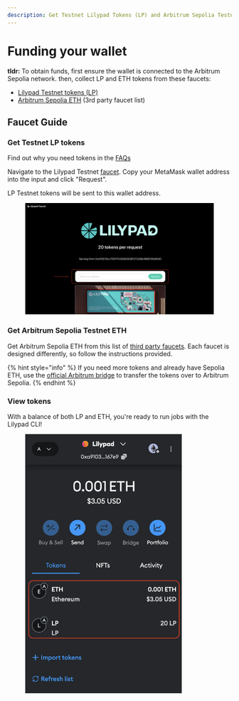 ```yaml
---
description: Get Testnet Lilypad Tokens (LP) and Arbitrum Sepolia Testnet ETH
---
```


# Funding your wallet

**tldr:** To obtain funds, first ensure the wallet is connected to the Arbitrum Sepolia network. then, collect LP and ETH tokens from these faucets:

* [Lilypad Testnet tokens (LP) ](https://faucet-testnet.lilypad.tech/)
* [Arbitrum Sepolia ETH](https://arbitrum.faucet.dev/ArbSepolia) (3rd party faucet list)

## Faucet Guide

### Get Testnet LP tokens
Find out why you need tokens in the [FAQs](../..faqs.md)

Navigate to the Lilypad Testnet [faucet](https://faucet-testnet.lilypad.tech/). Copy your MetaMask wallet address into the input and click "Request".

LP Testnet tokens will be sent to this wallet address.

<figure><img src="../../.gitbook/assets/faucet-step-1.png" alt="" width="563"><figcaption></figcaption></figure>

### Get Arbitrum Sepolia Testnet ETH

Get Arbitrum Sepolia ETH from this list of [third party faucets](https://arbitrum.faucet.dev/ArbSepolia). Each faucet is designed differently, so follow the instructions provided.

{% hint style="info" %}
If you need more tokens and already have Sepolia ETH, use the [official Arbitrum bridge](https://bridge.arbitrum.io/) to transfer the tokens over to Arbitrum Sepolia.
{% endhint %}

### View tokens

With a balance of both LP and ETH, you're ready to run jobs with the Lilypad CLI!

<figure><img src="../../.gitbook/assets/funded-wallet.png" alt="" width="352"><figcaption></figcaption></figure>
